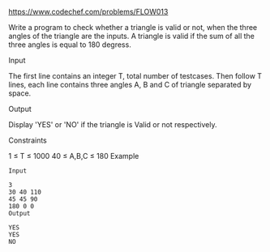 https://www.codechef.com/problems/FLOW013

Write a program to check whether a triangle is valid or not, when the three angles of the triangle 
are the inputs. A triangle is valid if the sum of all the three angles is equal to 180 degress.

Input

The first line contains an integer T, total number of testcases. Then follow T lines, each line contains three angles A, B and C of triangle separated by space.

Output

Display 'YES' or 'NO' if the triangle is Valid or not respectively.

Constraints

1 ≤ T ≤ 1000
40 ≤ A,B,C ≤ 180
Example
```
Input

3 
30 40 110
45 45 90
180 0 0
Output

YES
YES
NO
```

